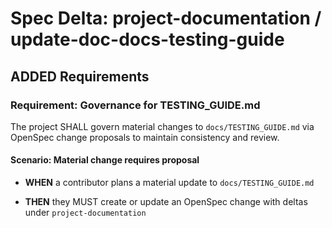 # Spec Delta: project-documentation / update-doc-docs-testing-guide

## ADDED Requirements

### Requirement: Governance for TESTING_GUIDE.md

The project SHALL govern material changes to `docs/TESTING_GUIDE.md` via OpenSpec change proposals to maintain consistency and review.

#### Scenario: Material change requires proposal

- **WHEN** a contributor plans a material update to `docs/TESTING_GUIDE.md`

- **THEN** they MUST create or update an OpenSpec change with deltas under `project-documentation`
